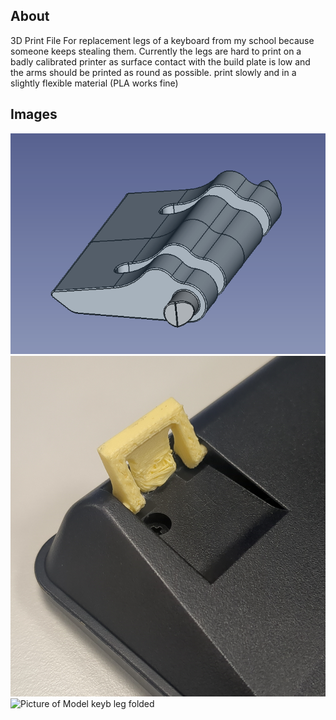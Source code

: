 ## About
3D Print File For replacement legs of a keyboard from my school because someone keeps stealing them.
Currently the legs are hard to print on a badly calibrated printer as surface contact with the build plate is low and the arms should be printed as round as possible.
print slowly and in a slightly flexible material (PLA works fine)

## Images

![Picture of Model in Cad Software](https://github.com/CaliOn2/3d_Keyboard_Leg/blob/main/3d_model.png)
![Picture of Model keyb leg extended](https://github.com/CaliOn2/3d_Keyboard_Leg/blob/main/keyblegup.png)
![Picture of Model keyb leg folded](https://github.com/CaliOn2/3d_Keyboard_Leg/blob/main/keyblegfolded.png)
